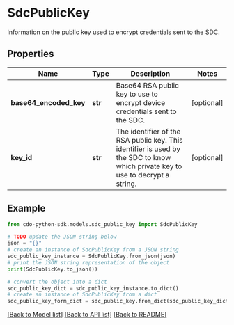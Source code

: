 # SdcPublicKey

Information on the public key used to encrypt credentials sent to the SDC.

## Properties

Name | Type | Description | Notes
------------ | ------------- | ------------- | -------------
**base64_encoded_key** | **str** | Base64 RSA public key to use to encrypt device credentials sent to the SDC. | [optional] 
**key_id** | **str** | The identifier of the RSA public key. This identifier is used by the SDC to know which private key to use to decrypt a string. | [optional] 

## Example

```python
from cdo-python-sdk.models.sdc_public_key import SdcPublicKey

# TODO update the JSON string below
json = "{}"
# create an instance of SdcPublicKey from a JSON string
sdc_public_key_instance = SdcPublicKey.from_json(json)
# print the JSON string representation of the object
print(SdcPublicKey.to_json())

# convert the object into a dict
sdc_public_key_dict = sdc_public_key_instance.to_dict()
# create an instance of SdcPublicKey from a dict
sdc_public_key_form_dict = sdc_public_key.from_dict(sdc_public_key_dict)
```
[[Back to Model list]](../README.md#documentation-for-models) [[Back to API list]](../README.md#documentation-for-api-endpoints) [[Back to README]](../README.md)


